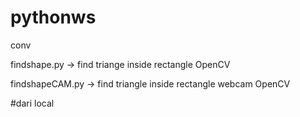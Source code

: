 # pythonws
conv

findshape.py -> find triange inside rectangle OpenCV

findshapeCAM.py -> find triangle inside rectangle webcam OpenCV

#dari local

